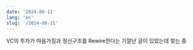 ```yaml
---
date: '2024-08-11'
lang: 'en'
slug: '/2024-08-11'
---
```


VC의 투자가 마음가짐과 정신구조를 Rewire한다는 기깔난 글이 있었는데 찾는 중
